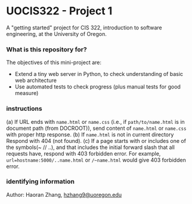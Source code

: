 # UOCIS322 - Project 1 #

A "getting started" project for CIS 322, introduction to software engineering,
at the University of Oregon.

### What is this repository for? ###

The objectives of this mini-project are:

  * Extend a tiny web server in Python, to check understanding of
  basic web architecture
  * Use automated tests to check progress (plus manual tests for good measure)

### instructions ###
(a) If URL ends with `name.html` or `name.css`
(i.e., if `path/to/name.html` is in document path (from DOCROOT)),
send content of `name.html` or `name.css` with proper http response.
(b) If `name.html` is not in current directory Respond with 404 (not found).
(c) If a page starts with or includes one of the symbols(~ // ..), and that includes the initial forward slash that all requests have,
respond with 403 forbidden error. For example, `url=hostname:5000/..name.html`
or `/~name.html` would give 403 forbidden error.

### identifying information ###
Author: Haoran Zhang, hzhang9@uoregon.edu
